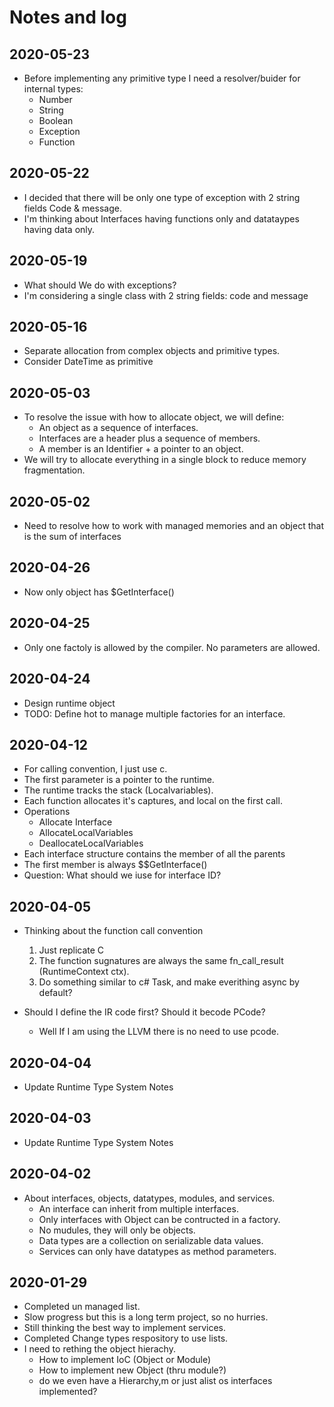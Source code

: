 # Notes and log

## 2020-05-23

* Before implementing any primitive type I need a resolver/buider for internal types:
  * Number
  * String
  * Boolean
  * Exception
  * Function

## 2020-05-22

* I decided that there will be only one type of exception with 2 string fields Code & message.
* I'm thinking about Interfaces having functions only and datataypes having data only.

## 2020-05-19

* What should We do with exceptions?
* I'm considering a single class with 2 string fields: code and message

## 2020-05-16

* Separate allocation from complex objects and primitive types.
* Consider DateTime as primitive

## 2020-05-03

* To resolve the issue with how to allocate object, we will define:
  * An object as a sequence of interfaces.
  * Interfaces are a header plus a sequence of members.
  * A member is an Identifier + a pointer to an object.
* We will try to allocate everything in a single block to reduce memory fragmentation.

## 2020-05-02

* Need to resolve how to work with managed memories and an object that is the sum of interfaces

## 2020-04-26

* Now only object has $GetInterface()

## 2020-04-25

* Only one factoly is allowed by the compiler. No parameters are allowed.

## 2020-04-24

* Design runtime object
* TODO: Define hot to manage multiple factories for an interface. 

## 2020-04-12

* For calling convention, I just use c.
* The first parameter is a pointer to the runtime.
* The runtime tracks the stack (Localvariables).
* Each function allocates it's captures, and local on the first call.
* Operations
  * Allocate Interface
  * AllocateLocalVariables
  * DeallocateLocalVariables
* Each interface structure contains the member of all the parents
* The first member is always $$GetInterface()
* Question: What should we iuse for interface ID?

## 2020-04-05

* Thinking about the function call convention
  1. Just replicate C
  2. The function sugnatures are always the same fn_call_result (RuntimeContext ctx).
  3. Do something similar to c# Task, and make everithing async by default?

* Should I define the IR code first? Should it becode PCode?
  * Well If I am using the LLVM there is no need to use pcode.

## 2020-04-04

* Update Runtime Type System Notes

## 2020-04-03

* Update Runtime Type System Notes

## 2020-04-02

* About interfaces, objects, datatypes, modules, and services.
  * An interface can inherit from multiple interfaces.
  * Only interfaces with Object can be contructed in a factory.
  * No mudules, they will only be objects.
  * Data types are a collection on serializable data values.
  * Services can only have datatypes as method parameters.  

## 2020-01-29

* Completed un managed list.
* Slow progress but this is a long term project, so no hurries.
* Still thinking the best way to implement services.
* Completed Change types respository to use lists.
* I need to rething the object hierachy.
  * How to implement IoC (Object or Module)
  * How to implement new Object (thru module?)
  * do we even have a Hierarchy,m or just alist os interfaces implemented?
